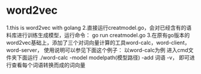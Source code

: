 # word2vec
1.this is word2vec with golang 
2.直接运行creatmodel.go，会对已经含有的语料库进行训练生成模型，运行命令： go run creatmodel.go 
3.在原有go版本的word2vec基础上，添加了三个对词向量计算的工具word-calc，word-client，word-server，
使用说明可以参见下面这个例子： 以word-calc为例 进入cmd文件夹下面运行 ./word-calc -model modelpath(模型路径) -add 词语 -v，
即可进行查看每个词语转换而成的词向量
